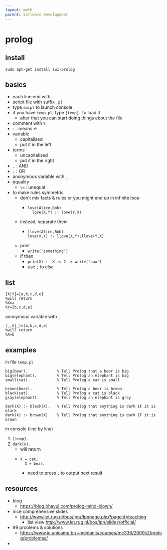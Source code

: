 ```yaml
---
layout: meth
parent: Software Development
---
```


# prolog
## install
`sudo apt-get install swi-prolog`

## basics
- each line end with `.`
- script file with suffix `.pl`
- type `swipl` to launch console
- if you have `temp.pl`, type `[temp].` to load it
	- after that you can start doing things about the file
- comment with `%`
- `:-` means $\leftarrow$
- variable
	- capitalized
	- put it in the left
- terms
	- uncapitalized
	- put it in the right
- `,` : AND
- `;` : OR
- anonymous variable with `_`
- equality
	- `\=` : unequal
- to make rules symmetric
	- don't mix facts & rules or you might end up in infinite loop
		-     love(Alice,Bob)
			    love(X,Y) :- love(Y,X)
	- instead, separate them
		-     llove(Alice,Bob)
		      love(X,Y) :- llove(X,Y);llove(Y,X)
  - print
	  - `write('something')`
  - if then
	  - `prin(X) :- X is 2 -> write('aaa')`
	  - use `;` to else

## list
```prlog
[X|Y]=[a,b,c,d,e]
%will return
%X=a
%Y=[b,c,d,e]
```
anonymous variable with `_`
```
[_,X|_]=[a,b,c,d,e]
%will return
%X=b
```

## examples
in  file `temp.pl`
```prlog
big(bear).             % Tell Prolog that a bear is big
big(elephant).         % Tell Prolog an elephant is big
small(cat).            % Tell Prolog a cat is small

brown(bear).           % Tell Prolog a bear is brown
black(cat).            % Tell Prolog a cat is black
gray(elephant).        % Tell Prolog an elephant is gray

dark(X) :- black(X).   % Tell Prolog that anything is dark IF it is black
dark(X) :- brown(X).   % Tell Prolog that anything is dark IF it is brown
```
in console (line by line)
1. `[temp].`
2. `dark(X).`
	- will return
	-     X = cat;
		    X = bear.
		- need to press `;` to output next result

## resources
- blog
	- https://blog.bhavul.com/prolog-mind-blown/
- nice comprehensive slides
	- http://www.let.rug.nl/bos/lpn//lpnpage.php?pageid=teaching
		- list view http://www.let.rug.nl/bos/lpn/slides/official/
- 99 problems & solutions
	- https://www.ic.unicamp.br/~meidanis/courses/mc336/2009s2/prolog/problemas/
- 